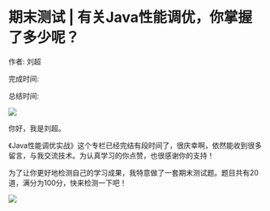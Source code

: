 # 期末测试 \| 有关Java性能调优，你掌握了多少呢？

作者: 刘超

完成时间:

总结时间:

![](<https://static001.geekbang.org/resource/image/86/70/868ec3c88224cff5c30b0809f1770c70.jpg>)

<audio><source src="" type="audio/mpeg"></audio>

你好，我是刘超。

《Java性能调优实战》这个专栏已经完结有段时间了，很庆幸啊，依然能收到很多留言，与我交流技术。为认真学习的你点赞，也很感谢你的支持！

为了让你更好地检测自己的学习成果，我特意做了一套期末测试题。题目共有20道，满分为100分，快来检测一下吧！

[![](<https://static001.geekbang.org/resource/image/28/a4/28d1be62669b4f3cc01c36466bf811a4.png?wh=1142*201>)](<http://time.geekbang.org/quiz/intro?act_id=164&exam_id=374>)

<!-- [[[read_end]]] -->

